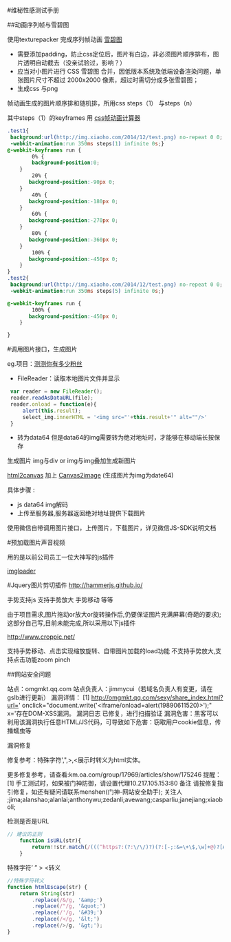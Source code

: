 #维秘性感测试手册

##动画序列帧与雪碧图

使用texturepacker 完成序列帧动画 [雪碧图](https://developer.mozilla.org/zh-CN/docs/Web/Guide/CSS/CSS_Image_Sprites)

- 需要添加padding，防止css定位后，图片有白边，非必须图片顺序排布，图片透明自动截去（没亲试验过，影响？）
- 应当对小图片进行 CSS 雪碧图 合并，因低版本系统及低端设备渲染问题，单张图片尺寸不超过 2000x2000 像素，超过时需切分成多张雪碧图；
- 生成css 与png

帧动画生成的图片顺序排和随机排，所用css  steps（1） 与steps（n）

其中steps（1）的keyframes 用 [css帧动画计算器](http://tid.tenpay.com/labs/css3_keyframes_calculator.html)

```css
.test1{
 background:url(http://img.xiaoho.com/2014/12/test.png) no-repeat 0 0;
 -webkit-animation:run 350ms steps(1) infinite 0s;}
@-webkit-keyframes run {
        0% {
        background-position:0;
    }
        20% {
       background-position:-90px 0;
    }
        40% {
       background-position:-180px 0;
    }
        60% {
       background-position:-270px 0;
    }
        80% {
       background-position:-360px 0;
    }
        100% {
       background-position:-450px 0;
    }
}
.test2{
 background:url(http://img.xiaoho.com/2014/12/test.png) no-repeat 0 0;
 -webkit-animation:run 350ms steps(5) infinite 0s;}

@-webkit-keyframes run {
        100% {
       background-position:-450px 0;
    }

}
```

#调用图片接口，生成图片

 eg.项目：[测测你有多少粉丝](http://wx.ig28.com/fvalue/maker.html)

 - FileReader：读取本地图片文件并显示
```js
 var reader = new FileReader();
 reader.readAsDataURL(file);
 reader.onload = function(e){
     alert(this.result);
     select_img.innerHTML = '<img src="'+this.result+'" alt=""/>'
 }
 ```

 - 转为data64
 但是data64的img需要转为绝对地址时，才能够在移动端长按保存

 生成图片 img与div or img与img叠加生成新图片

 [html2canvas](https://github.com/niklasvh/html2canvas)  加上 [Canvas2image](https://github.com/devgeeks/Canvas2ImagePlugin)
 (生成图片为img为date64)

 具体步骤 :
 -  js data64 img解码
 -  上传至服务器,服务器返回绝对地址提供下载图片


 使用微信自带调用图片接口，上传图片，下载图片，详见微信JS-SDK说明文档



#预加载图片声音视频

用的是以前公司员工一位大神写的js插件

[imgloader](https://github.com/wow0218/imgloader)

#Jquery图片剪切插件
http://hammerjs.github.io/

手势支持js 支持手势放大 手势移动 等等

由于项目需求,图片拖动or放大or旋转操作后,仍要保证图片充满屏幕(奇葩的要求);
这部分自己写,目前未能完成,所以采用以下js插件


http://www.croppic.net/

支持手势移动、点击实现缩放旋转、自带图片加载的load功能
不支持手势放大,支持点击功能zoom pinch


##网站安全问题

站点：omgmkt.qq.com
站点负责人：jimmycui（若域名负责人有变更，请在gslb进行更新）
漏洞详情：
  [1] http://omgmkt.qq.com/sexy/share_index.html?url=' onclick="document.write('<iframe/onload=alert(19890611520)></iframe>');" x='存在DOM-XSS漏洞。    漏洞日志      已修复，进行扫描验证
漏洞危害：黑客可以利用该漏洞执行任意HTML/JS代码，可导致如下危害：窃取用户cookie信息，传播蠕虫等

漏洞修复

修复参考：特殊字符',",>,<展示时转义为html实体。

更多修复参考，请查看:km.oa.com/group/17969/articles/show/175246
提醒：
[1]  手工测试时，如果被门神防御，请设置代理10.217.105.153:80
备注
请按修复指引修复，如还有疑问请联系menshen(门神-网站安全助手);
关注人
;jima;alanshao;alanlai;anthonywu;zedanli;avewang;casparliu;janejiang;xiaoboli;

检测是否是URL
```js
// 建议的正则
    function isURL(str){
        return!!str.match(/(((^https?:(?:\/\/)?)(?:[-;:&=\+\$,\w]+@)?[A-Za-z0-9.-]+|(?:www.|[-;:&=\+\$,\w]+@)[A-Za-z0-9.-]+)((?:\/[\+~%\/.\w-_]*)?\??(?:[-\+=&;%@.\w_]*)#?(?:[\w]*))?)$/g);
    }
```
特殊字符’ ” > <转义
```js
//特殊字符转义
function htmlEscape(str) {
    return String(str)
        .replace(/&/g, '&amp;')
        .replace(/"/g, '&quot;')
        .replace(/'/g, '&#39;')
        .replace(/</g, '&lt;')
        .replace(/>/g, '&gt;');
}
```
